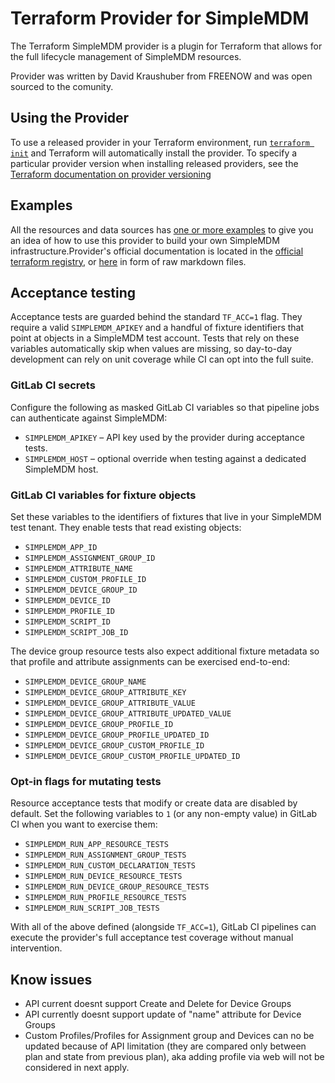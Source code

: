 # Terraform Provider for SimpleMDM

The Terraform SimpleMDM provider is a plugin for Terraform that allows for the full lifecycle management of SimpleMDM resources.

Provider was written by David Kraushuber from FREENOW and was open sourced to the comunity.

## Using the Provider

To use a released provider in your Terraform environment,
run [`terraform init`](https://www.terraform.io/docs/commands/init.html) and Terraform will automatically install the
provider. To specify a particular provider version when installing released providers, see
the [Terraform documentation on provider versioning](https://www.terraform.io/docs/configuration/providers.html#version-provider-versions)

## Examples

All the resources and data sources has [one or more examples](./examples) to give you an idea of how to use this
provider to build your own SimpleMDM infrastructure.Provider's official documentation is located in the
[official terraform registry](https://registry.terraform.io/providers/DavidKrau/simplemdm/latest/docs), or [here](./docs/) in form of raw markdown files.

## Acceptance testing

Acceptance tests are guarded behind the standard `TF_ACC=1` flag. They require a valid
`SIMPLEMDM_APIKEY` and a handful of fixture identifiers that point at objects in a SimpleMDM test
account. Tests that rely on these variables automatically skip when values are missing, so day-to-day
development can rely on unit coverage while CI can opt into the full suite.

### GitLab CI secrets

Configure the following as masked GitLab CI variables so that pipeline jobs can authenticate against
SimpleMDM:

* `SIMPLEMDM_APIKEY` – API key used by the provider during acceptance tests.
* `SIMPLEMDM_HOST` – optional override when testing against a dedicated SimpleMDM host.

### GitLab CI variables for fixture objects

Set these variables to the identifiers of fixtures that live in your SimpleMDM test tenant. They enable
tests that read existing objects:

* `SIMPLEMDM_APP_ID`
* `SIMPLEMDM_ASSIGNMENT_GROUP_ID`
* `SIMPLEMDM_ATTRIBUTE_NAME`
* `SIMPLEMDM_CUSTOM_PROFILE_ID`
* `SIMPLEMDM_DEVICE_GROUP_ID`
* `SIMPLEMDM_DEVICE_ID`
* `SIMPLEMDM_PROFILE_ID`
* `SIMPLEMDM_SCRIPT_ID`
* `SIMPLEMDM_SCRIPT_JOB_ID`

The device group resource tests also expect additional fixture metadata so that profile and attribute
assignments can be exercised end-to-end:

* `SIMPLEMDM_DEVICE_GROUP_NAME`
* `SIMPLEMDM_DEVICE_GROUP_ATTRIBUTE_KEY`
* `SIMPLEMDM_DEVICE_GROUP_ATTRIBUTE_VALUE`
* `SIMPLEMDM_DEVICE_GROUP_ATTRIBUTE_UPDATED_VALUE`
* `SIMPLEMDM_DEVICE_GROUP_PROFILE_ID`
* `SIMPLEMDM_DEVICE_GROUP_PROFILE_UPDATED_ID`
* `SIMPLEMDM_DEVICE_GROUP_CUSTOM_PROFILE_ID`
* `SIMPLEMDM_DEVICE_GROUP_CUSTOM_PROFILE_UPDATED_ID`

### Opt-in flags for mutating tests

Resource acceptance tests that modify or create data are disabled by default. Set the following variables
to `1` (or any non-empty value) in GitLab CI when you want to exercise them:

* `SIMPLEMDM_RUN_APP_RESOURCE_TESTS`
* `SIMPLEMDM_RUN_ASSIGNMENT_GROUP_TESTS`
* `SIMPLEMDM_RUN_CUSTOM_DECLARATION_TESTS`
* `SIMPLEMDM_RUN_DEVICE_RESOURCE_TESTS`
* `SIMPLEMDM_RUN_DEVICE_GROUP_RESOURCE_TESTS`
* `SIMPLEMDM_RUN_PROFILE_RESOURCE_TESTS`
* `SIMPLEMDM_RUN_SCRIPT_JOB_TESTS`

With all of the above defined (alongside `TF_ACC=1`), GitLab CI pipelines can execute the provider's full
acceptance test coverage without manual intervention.

## Know issues

- API current doesnt support Create and Delete for Device Groups
- API currently doesnt support update of "name" attribute for Device Groups
- Custom Profiles/Profiles for Assignment group and Devices can no be updated because of API limitation (they are compared only between plan and state from previous plan), aka adding profile via web will not be considered in next apply.
